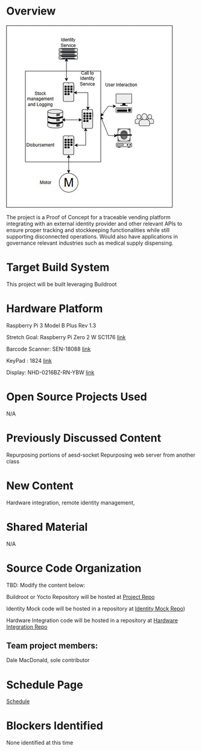 # Overview
![Flow Diagram](./Flow_Diagram.JPG)

The project is a Proof of Concept for a traceable vending platform integrating with an external identity provider and other relevant APIs to ensure proper tracking and stockkeeping functionalities while still supporting disconnected operations.
Would also have applications in governance relevant industries such as medical supply dispensing.

# Target Build System
This project will be built leveraging Buildroot

# Hardware Platform
Raspberry Pi 3 Model B Plus Rev 1.3

Stretch Goal: Raspberry Pi Zero 2 W SC1176 [link](https://www.digikey.com/en/products/detail/raspberry-pi/SC1176/15298147?gclsrc=aw.ds&&utm_adgroup=&utm_source=google&utm_medium=cpc&utm_campaign=PMax%20Shopping_Product_Medium%20ROAS%20Categories&utm_term=&utm_content=&utm_id=go_cmp-20223376311_adg-_ad-__dev-c_ext-_prd-15298147_sig-CjwKCAjwp8--BhBREiwAj7og18MdhbM29LcZwpWjNTiTXZhPmdGaFFPicahz__aX0MbnNa4ISJUJWRoCrpYQAvD_BwE&gad_source=1&gclid=CjwKCAjwp8--BhBREiwAj7og18MdhbM29LcZwpWjNTiTXZhPmdGaFFPicahz__aX0MbnNa4ISJUJWRoCrpYQAvD_BwE&gclsrc=aw.ds)

Barcode Scanner: SEN-18088 [link](https://www.digikey.com/en/products/detail/sparkfun-electronics/SEN-18088/14322716?gclsrc=aw.ds&&utm_adgroup=&utm_source=google&utm_medium=cpc&utm_campaign=PMax%20Shopping_Product_Low%20ROAS%20Categories&utm_term=&utm_content=&utm_id=go_cmp-20243063506_adg-_ad-__dev-c_ext-_prd-14322716_sig-CjwKCAjwp8--BhBREiwAj7og15LEvOnd4pqCTEfCy5iSgRbU25ds0fdi55EgCMySdNYmOsp0JvIW1hoC74QQAvD_BwE&gad_source=1&gclid=CjwKCAjwp8--BhBREiwAj7og15LEvOnd4pqCTEfCy5iSgRbU25ds0fdi55EgCMySdNYmOsp0JvIW1hoC74QQAvD_BwE&gclsrc=aw.ds)

KeyPad : 1824 [link](https://www.digikey.com/en/products/detail/adafruit-industries-llc/1824/7244947)

Display: NHD-0216BZ-RN-YBW [link](https://www.digikey.com/en/products/detail/newhaven-display-intl/NHD-0216BZ-RN-YBW/1701194?_gl=1*u09laz*_up*MQ..*_gs*MQ..&gclid=CjwKCAjwp8--BhBREiwAj7og15LEvOnd4pqCTEfCy5iSgRbU25ds0fdi55EgCMySdNYmOsp0JvIW1hoC74QQAvD_BwE&gclsrc=aw.ds)



# Open Source Projects Used
N/A

# Previously Discussed Content
Repurposing portions of aesd-socket 
Repurposing web server from another class

# New Content
Hardware integration, remote identity management, 

# Shared Material
N/A

# Source Code Organization
TBD: Modify the content below:

Buildroot or Yocto Repository will be hosted at [Project Repo](https://github.com/ldmacdonald/ECEA-5307_Projects)

Identity Mock code will be hosted in a repository at [Identity Mock Repo](https://github.com/ldmacdonald/ECEA-5307-Identity-Mock))

Hardware Integration code will be hosted in a repository at [Hardware Integration Repo](https://github.com/ldmacdonald/ECEA-5307-Hardware_Integration)

## Team project members:

Dale MacDonald, sole contributor

# Schedule Page
[Schedule](./Schedule.md)

# Blockers Identified

None identified at this time
